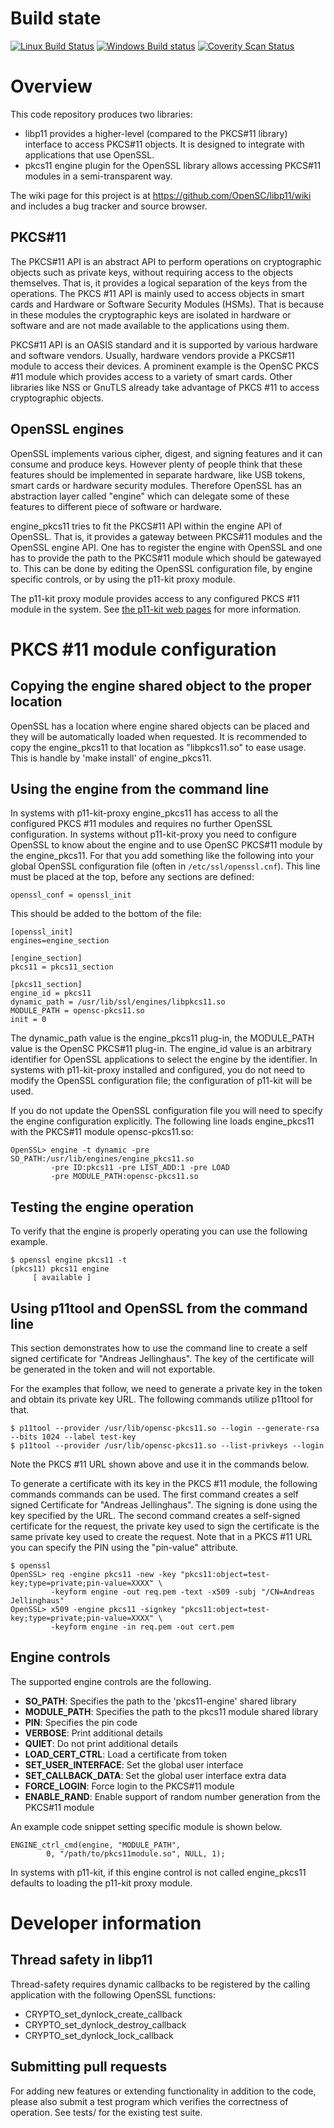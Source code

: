 # Build state

[![Linux Build Status](https://travis-ci.org/OpenSC/libp11.png)](https://travis-ci.org/OpenSC/libp11)
[![Windows Build status](https://ci.appveyor.com/api/projects/status/kmbu8nex5ogecoiq?svg=true)](https://ci.appveyor.com/project/LudovicRousseau/libp11)
[![Coverity Scan Status](https://scan.coverity.com/projects/15472/badge.svg)](https://scan.coverity.com/projects/opensc-libp11)


# Overview

This code repository produces two libraries:
* libp11 provides a higher-level (compared to the PKCS#11 library)
interface to access PKCS#11 objects.  It is designed to integrate with
applications that use OpenSSL.
* pkcs11 engine plugin for the OpenSSL library allows accessing
PKCS#11 modules in a semi-transparent way.

The wiki page for this project is at https://github.com/OpenSC/libp11/wiki
and includes a bug tracker and source browser.

## PKCS#11

The PKCS#11 API is an abstract API to perform operations on cryptographic objects
such as private keys, without requiring access to the objects themselves. That
is, it provides a logical separation of the keys from the operations. The
PKCS #11 API is mainly used to access objects in smart cards and Hardware or Software
Security Modules (HSMs). That is because in these modules the cryptographic keys
are isolated in hardware or software and are not made available to the applications
using them.

PKCS#11 API is an OASIS standard and it is supported by various hardware and software
vendors. Usually, hardware vendors provide a PKCS#11 module to access their devices.
A prominent example is the OpenSC PKCS #11 module which provides access to a variety
of smart cards. Other libraries like NSS or GnuTLS already take advantage of PKCS #11
to access cryptographic objects.

## OpenSSL engines

OpenSSL implements various cipher, digest, and signing features and it can
consume and produce keys. However plenty of people think that these features
should be implemented in separate hardware, like USB tokens, smart cards or
hardware security modules. Therefore OpenSSL has an abstraction layer called
"engine" which can delegate some of these features to different piece of
software or hardware.

engine_pkcs11 tries to fit the PKCS#11 API within the engine API of OpenSSL.
That is, it provides a gateway between PKCS#11 modules and the OpenSSL engine API.
One has to register the engine with OpenSSL and one has to provide the
path to the PKCS#11 module which should be gatewayed to. This can be done by editing
the OpenSSL configuration file, by engine specific controls,
or by using the p11-kit proxy module.

The p11-kit proxy module provides access to any configured PKCS #11 module
in the system. See [the p11-kit web pages](http://p11-glue.freedesktop.org/p11-kit.html)
for more information.


# PKCS #11 module configuration

## Copying the engine shared object to the proper location

OpenSSL has a location where engine shared objects can be placed
and they will be automatically loaded when requested. It is recommended
to copy the engine_pkcs11 to that location as "libpkcs11.so" to ease usage.
This is handle by 'make install' of engine_pkcs11.


## Using the engine from the command line

In systems with p11-kit-proxy engine_pkcs11 has access to all the configured
PKCS #11 modules and requires no further OpenSSL configuration.
In systems without p11-kit-proxy you need to configure OpenSSL to know about
the engine and to use OpenSC PKCS#11 module by the engine_pkcs11. For that you
add something like the following into your global OpenSSL configuration file
(often in ``/etc/ssl/openssl.cnf``).  This line must be placed at the top,
before any sections are defined:

```
openssl_conf = openssl_init
```

This should be added to the bottom of the file:

```
[openssl_init]
engines=engine_section

[engine_section]
pkcs11 = pkcs11_section

[pkcs11_section]
engine_id = pkcs11
dynamic_path = /usr/lib/ssl/engines/libpkcs11.so
MODULE_PATH = opensc-pkcs11.so
init = 0
```

The dynamic_path value is the engine_pkcs11 plug-in, the MODULE_PATH value is
the OpenSC PKCS#11 plug-in. The engine_id value is an arbitrary identifier for
OpenSSL applications to select the engine by the identifier. In systems
with p11-kit-proxy installed and configured, you do not need to modify the
OpenSSL configuration file; the configuration of p11-kit will be used.

If you do not update the OpenSSL configuration file you will need to
specify the engine configuration explicitly. The following line loads
engine_pkcs11 with the PKCS#11 module opensc-pkcs11.so:

```
OpenSSL> engine -t dynamic -pre SO_PATH:/usr/lib/engines/engine_pkcs11.so
         -pre ID:pkcs11 -pre LIST_ADD:1 -pre LOAD 
         -pre MODULE_PATH:opensc-pkcs11.so
```


## Testing the engine operation

To verify that the engine is properly operating you can use the following example.

```
$ openssl engine pkcs11 -t
(pkcs11) pkcs11 engine
     [ available ]
```

## Using p11tool and OpenSSL from the command line

This section demonstrates how to use the command line to create a self signed
certificate for "Andreas Jellinghaus". The key of the certificate will be generated
in the token and will not exportable.

For the examples that follow, we need to generate a private key in the token and
obtain its private key URL. The following commands utilize p11tool for that.

```
$ p11tool --provider /usr/lib/opensc-pkcs11.so --login --generate-rsa --bits 1024 --label test-key
$ p11tool --provider /usr/lib/opensc-pkcs11.so --list-privkeys --login
```

Note the PKCS #11 URL shown above and use it in the commands below.

To generate a certificate with its key in the PKCS #11 module, the following commands commands
can be used. The first command creates a self signed Certificate for "Andreas Jellinghaus". The
signing is done using the key specified by the URL. The second command creates a self-signed 
certificate for the request, the private key used to sign the certificate is the same private key
used to create the request. Note that in a PKCS #11 URL you can specify the PIN using the 
"pin-value" attribute.

```
$ openssl
OpenSSL> req -engine pkcs11 -new -key "pkcs11:object=test-key;type=private;pin-value=XXXX" \
         -keyform engine -out req.pem -text -x509 -subj "/CN=Andreas Jellinghaus"
OpenSSL> x509 -engine pkcs11 -signkey "pkcs11:object=test-key;type=private;pin-value=XXXX" \
         -keyform engine -in req.pem -out cert.pem
```


## Engine controls

The supported engine controls are the following.

* **SO_PATH**: Specifies the path to the 'pkcs11-engine' shared library 
* **MODULE_PATH**: Specifies the path to the pkcs11 module shared library 
* **PIN**: Specifies the pin code 
* **VERBOSE**: Print additional details 
* **QUIET**: Do not print additional details 
* **LOAD_CERT_CTRL**: Load a certificate from token
* **SET_USER_INTERFACE**: Set the global user interface
* **SET_CALLBACK_DATA**: Set the global user interface extra data
* **FORCE_LOGIN**: Force login to the PKCS#11 module
* **ENABLE_RAND**: Enable support of random number generation from the PKCS#11 module

An example code snippet setting specific module is shown below.

```
ENGINE_ctrl_cmd(engine, "MODULE_PATH",
		0, "/path/to/pkcs11module.so", NULL, 1);
```

In systems with p11-kit, if this engine control is not called engine_pkcs11
defaults to loading the p11-kit proxy module.


# Developer information

## Thread safety in libp11

Thread-safety requires dynamic callbacks to be registered by the calling
application with the following OpenSSL functions:
* CRYPTO_set_dynlock_create_callback
* CRYPTO_set_dynlock_destroy_callback
* CRYPTO_set_dynlock_lock_callback

## Submitting pull requests

For adding new features or extending functionality in addition to the code,
please also submit a test program which verifies the correctness of operation.
See tests/ for the existing test suite.
